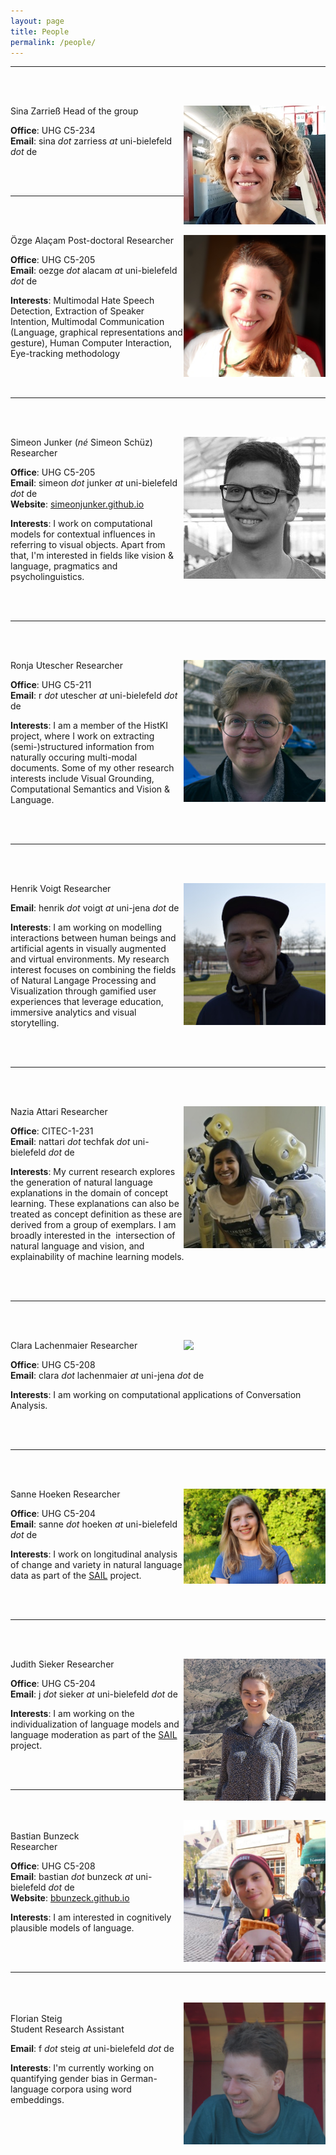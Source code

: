 ```yaml
---
layout: page
title: People
permalink: /people/
---
```


______

<br/><br/>

<img style="float: right; width: 227px;" src="/assets/profilesina.jpg">
  Sina Zarrieß  
  Head of the group  

  __Office__: UHG C5-234  
  __Email__: sina *dot* zarriess *at* uni-bielefeld *dot* de  

<br/><br/>

______

<br/><br/>

<img style="float: right; width: 227px;" src="/assets/ozge_profil.png">
  Özge Alaçam  
  Post-doctoral Researcher  

  __Office__: UHG C5-205  <br>
  __Email__: oezge *dot* alacam *at* uni-bielefeld *dot* de  

  __Interests__:
  Multimodal Hate Speech Detection,  Extraction of Speaker Intention, Multimodal Communication (Language, graphical representations and gesture),
  Human Computer Interaction, Eye-tracking methodology

<br/><br/>

______

<br/><br/>

<img style="float: right; width: 227px;" src="/assets/simeon.jpg">

  Simeon Junker (_né_ Simeon Schüz)<br>
  Researcher  

  __Office__: UHG C5-205  <br>
  __Email__: simeon *dot* junker *at* uni-bielefeld *dot* de <br>
  __Website__: [simeonjunker.github.io](https://simeonjunker.github.io/)

  __Interests__:
  I work on computational models for contextual influences in referring to visual objects.
  Apart from that, I'm interested in fields like vision & language, pragmatics and psycholinguistics.

<br/><br/>

______

<br/><br/>

<img style="float: right; width: 227px;" src="/assets/ronja.jpg">
  Ronja Utescher  
  Researcher  

  __Office__: UHG C5-211 <br>
  __Email__: r *dot* utescher *at* uni-bielefeld *dot* de

  __Interests__:
  I am a member of the HistKI project, where I work on extracting (semi-)structured information from naturally occuring multi-modal documents.
  Some of my other research interests include Visual Grounding, Computational Semantics and Vision & Language.

<br/><br/>

______

<br/><br/>

<img style="float: right; width: 227px;" src="/assets/henrik.jpg">
  Henrik Voigt  
  Researcher  

  __Email__: henrik *dot* voigt *at* uni-jena *dot* de  

  __Interests__:
  I am working on modelling interactions between human beings and artificial agents in visually augmented and virtual environments.
  My research interest focuses on combining the fields of Natural Langage Processing and Visualization through gamified user experiences
  that leverage education, immersive analytics and visual storytelling.

<br/><br/>

______

<br/><br/>

<img style="float: right; width: 227px;" src="/assets/nazia.jpg">
  Nazia Attari  
  Researcher  

  __Office__: CITEC-1-231 <br>
  __Email__: nattari *dot* techfak *dot* uni-bielefeld *dot* de   

  __Interests__:
  My current research explores the generation of natural language explanations in the domain of concept learning. These explanations can also be treated as concept definition as these are derived from a group of exemplars. I am broadly interested in the  intersection of natural language and vision, and explainability of machine learning models.

<br/><br/>

______

<br/><br/>

<img style="float: right; width: 227px;" src="/assets/clara.jpg">
  Clara Lachenmaier  
  Researcher  

  __Office__: UHG C5-208  <br>
  __Email__: clara *dot* lachenmaier *at* uni-jena *dot* de

  __Interests__: I am working on computational applications of Conversation Analysis.

<br/><br/>

______  

<br/><br/>

<img style="float: right; width: 227px;" src="/assets/Sanne_ProfilePicture.jpg">
  Sanne Hoeken  
  Researcher  

  __Office__: UHG C5-204  <br>
  __Email__: sanne *dot* hoeken *at* uni-bielefeld *dot* de

  __Interests__: I work on longitudinal analysis of change and variety in natural language data as part of the [SAIL](<https://jaii.eu/sail/#r1.ling>) project.

<br/><br/>

______  

<br/><br/>

<img style="float: right; width: 227px;" src="/assets/judith_profile.jpeg">
  Judith Sieker  
  Researcher  

  __Office__: UHG C5-204 <br>
  __Email__: j *dot* sieker *at* uni-bielefeld *dot* de

  __Interests__: I am working on the individualization of language models and language moderation as part of the [SAIL](<https://www.sail.nrw/>) project.

<br/><br/>

______  

<br/><br/>
<img style="float: right; width: 227px;" src="/assets/bastian.jpeg">
<br>
  Bastian Bunzeck  
  Researcher  

  __Office__: UHG C5-208  <br>
  __Email__: bastian *dot* bunzeck *at* uni-bielefeld *dot* de <br>
  __Website__: [bbunzeck.github.io](https://bbunzeck.github.io/about-me.html)

  __Interests__:
  I am interested in cognitively plausible models of language.

<br/><br/>

______  

<br/><br/>
<img style="float: right; width: 227px;" src="/assets/florian.png">
<br>
  Florian Steig  
  Student Research Assistant

  __Email__: f *dot* steig *at* uni-bielefeld *dot* de  

  __Interests__:
  I'm currently working on quantifying gender bias in German-language corpora using word embeddings.

<br/><br/>

